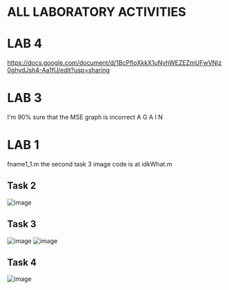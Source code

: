 # ALL LABORATORY ACTIVITIES
# LAB 4
https://docs.google.com/document/d/1BcPfloXkkX1uNyhWEZEZmUFwVNjz0ghydJsh4-Aa1fU/edit?usp=sharing

# LAB 3
I'm 90% sure that the MSE graph is incorrect A G A I N
# LAB 1
fname1_1.m
the second task 3 image code is at idkWhat.m
## Task 2
![image](https://github.com/user-attachments/assets/683fd663-535e-4ab0-8ae9-71cf1c855f76)
## Task 3
![image](https://github.com/user-attachments/assets/c84e4b8b-1fcb-4137-845d-06cc5aa814cd)
![image](https://github.com/user-attachments/assets/ecc01b8d-6cf7-4e0f-8279-553d4a0e7e79)

## Task 4
![image](https://github.com/user-attachments/assets/9e4402a0-c315-4dcc-89af-916014e50572)

